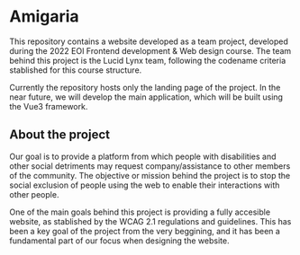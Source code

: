 # Amigaria

This repository contains a website developed as a team project, developed during the 2022 EOI Frontend development & Web design course. The team behind this project is the Lucid Lynx team, following the codename criteria stablished for this course structure.

Currently the repository hosts only the landing page of the project. In the near future, we will develop the main application, which will be built using the Vue3 framework.

## About the project

Our goal is to provide a platform from which people with disabilities and other social detriments may request company/assistance to other members of the community. The objective or mission behind the project is to stop the social exclusion of people using the web to enable their interactions with other people.

One of the main goals behind this project is providing a fully accesible website, as stablished by the WCAG 2.1 regulations and guidelines. This has been a key goal of the project from the very beggining, and it has been a fundamental part of our focus when designing the website.